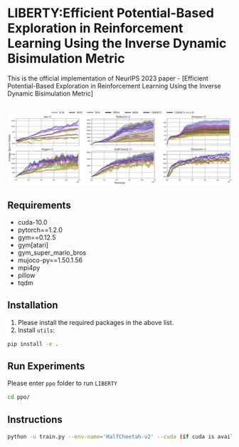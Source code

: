 # LIBERTY:Efficient Potential-Based Exploration in Reinforcement Learning Using the Inverse Dynamic Bisimulation Metric
This is the official implementation of NeurIPS 2023 paper - [Efficient Potential-Based Exploration in Reinforcement Learning Using the Inverse Dynamic Bisimulation Metric]
## 
![illustrations](figure/illustration.png)
## Requirements
- cuda-10.0
- pytorch==1.2.0
- gym==0.12.5
- gym[atari]
- gym_super_mario_bros
- mujoco-py==1.50.1.56
- mpi4py
- pillow
- tqdm


## Installation
1. Please install the required packages in the above list.  
2. Install `utils`:
```bash
pip install -e .
```
## Run Experiments
Please enter `ppo` folder to run `LIBERTY`
```bash
cd ppo/
```
## Instructions
```bash
python -u train.py --env-name='HalfCheetah-v2' --cuda (if cuda is available) --reward-delay-freq=1 --log-dir='logs' --seed=777
```

